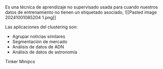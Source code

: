  Es una técnica de aprendizaje no supervisado usada para cuando nuestros datos de entrenamiento no tienen un etiquetado asociado, ![[Pasted image 20241001085204 1.png]]

Las aplicaciones del clustering son: 
- Agrupar noticias similares
- Segmentación de mercado
- Análisis de datos de ADN
- Análisis de datos de astronomía


Tinker
Minipcs


